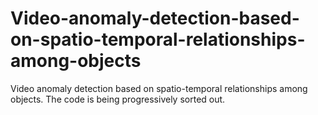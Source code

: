 # Video-anomaly-detection-based-on-spatio-temporal-relationships-among-objects
Video anomaly detection based on spatio-temporal relationships among objects.
The code is being progressively sorted out.
